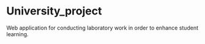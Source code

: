 # University_project
Web application for conducting laboratory work in order to enhance student learning.
